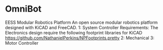 # OmniBot
EESS Modular Robotics Platform
An open source modular robotics platform designed with KiCAD and FreeCAD.
1: System Controller
Requirements: The Electronics design require the following footprint libraries for KiCAD https://github.com/NathanielPerkins/NPFootprints.pretty
2: Mechanical
3: Motor Controller
